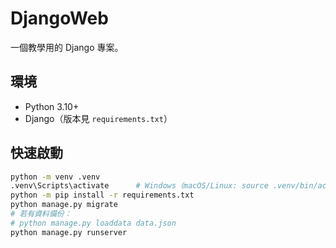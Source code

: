 # DjangoWeb

一個教學用的 Django 專案。

## 環境
- Python 3.10+
- Django（版本見 `requirements.txt`）

## 快速啟動
```bash
python -m venv .venv
.venv\Scripts\activate      # Windows（macOS/Linux: source .venv/bin/activate）
python -m pip install -r requirements.txt
python manage.py migrate
# 若有資料備份：
# python manage.py loaddata data.json
python manage.py runserver
